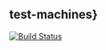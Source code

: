 ## test-machines}
[![Build Status](https://travis-ci.org/stites/test-machines.svg?branch=master)](https://travis-ci.org/stites/test-machines)